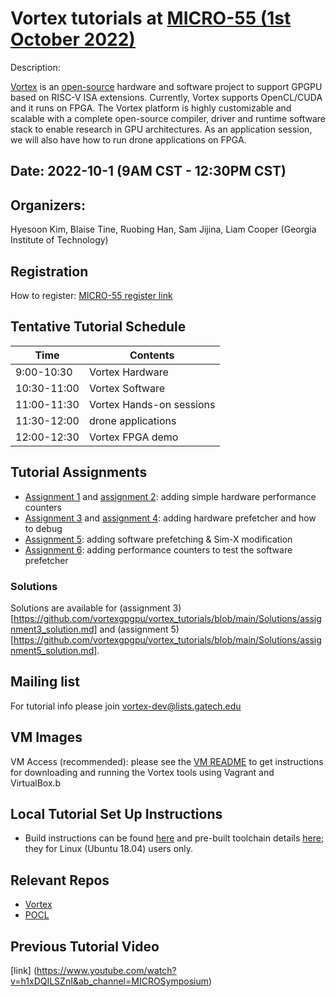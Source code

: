 # Vortex tutorials at [MICRO-55 (1st October 2022)](https://www.microarch.org/micro55/index.php)

Description:

[Vortex](http://vortex.cc.gatech.edu/) is an [open-source](https://github.com/vortexgpgpu/) hardware and software project to support GPGPU based on RISC-V ISA extensions. Currently, Vortex supports OpenCL/CUDA and it runs on FPGA. The Vortex platform is highly customizable and scalable with a complete open-source compiler, driver and runtime software stack to enable research in GPU architectures. As an application session, we will also have how to run drone applications on FPGA.

## Date: 2022-10-1 (9AM CST - 12:30PM CST)

## Organizers:

Hyesoon Kim, Blaise Tine, Ruobing Han, Sam Jijina, Liam Cooper (Georgia Institute of Technology)

## Registration

How to register: [MICRO-55 register link](https://whova.com/portal/registration/miism_202210/)

## Tentative Tutorial Schedule

|  Time | Contents  |
|---|---|
| 9:00-10:30 | Vortex Hardware |
| 10:30-11:00 | Vortex Software |
| 11:00-11:30 | Vortex Hands-on sessions |
| 11:30-12:00 | drone applications |
| 12:00-12:30 | Vortex FPGA demo |

## Tutorial Assignments

* [Assignment 1](Exercises/assignment1.md) and [assignment 2](Exercises/assignment2.md): adding simple hardware performance counters
* [Assignment 3](Exercises/assignment3.md) and [assignment 4](Exercises/assignment4.md): adding hardware prefetcher and how to debug 
* [Assignment 5](Exercises/assignment5.md): adding software prefetching & Sim-X modification
* [Assignment 6](Exercises/assignment5.md): adding performance counters to test the software prefetcher

### Solutions
Solutions are available for (assignment 3)[https://github.com/vortexgpgpu/vortex_tutorials/blob/main/Solutions/assignment3_solution.md] and (assignment 5)[https://github.com/vortexgpgpu/vortex_tutorials/blob/main/Solutions/assignment5_solution.md].

## Mailing list
For tutorial info please join vortex-dev@lists.gatech.edu 

## VM Images

VM Access (recommended): please see the [VM README](VM_Imgs/VM_README.md) to get instructions for downloading and running the Vortex tools using Vagrant and VirtualBox.b

## Local Tutorial Set Up Instructions
* Build instructions can be found [here](https://github.com/vortexgpgpu/vortex/blob/master/README.md) and pre-built toolchain details [here](https://github.com/vortexgpgpu/vortex/blob/master/docs/execute_opencl_on_vortex.md); they for Linux (Ubuntu 18.04) users only.

## Relevant Repos

* [Vortex](https://github.com/vortexgpgpu/vortex) 
* [POCL](http://portablecl.org)

## Previous Tutorial Video
[link] (https://www.youtube.com/watch?v=h1xDQILSZnI&ab_channel=MICROSymposium)